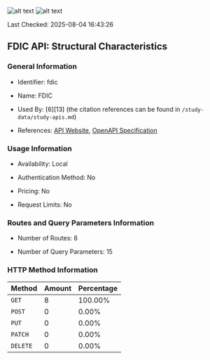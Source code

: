 ![alt text](https://img.shields.io/badge/OpenAPI_Specification-Valid-brightgreen.svg) ![alt text](https://img.shields.io/badge/Server_URL-Invalid-red.svg)

Last Checked: 2025-08-04 16:43:26

## FDIC API: Structural Characteristics

### General Information

- Identifier: fdic

- Name: FDIC

- Used By: [6][13] (the citation references can be found in `/study-data/study-apis.md`)

- References: [API Website](https://github.com/ContinuityControl/fdic), [OpenAPI Specification](https://www.postman.com/api-evangelist/federal-deposit-insurance-corporation-fdic/collection/ddi8s3a/fdic-bank-data-api-beta)

### Usage Information

- Availability: Local

- Authentication Method: No

- Pricing: No

- Request Limits: No

### Routes and Query Parameters Information

- Number of Routes: 8

- Number of Query Parameters: 15

### HTTP Method Information

| Method | Amount | Percentage |
|--------|--------|------------|
| `GET` | 8 | 100.00% |
| `POST` | 0 | 0.00% |
| `PUT` | 0 | 0.00% |
| `PATCH` | 0 | 0.00% |
| `DELETE` | 0 | 0.00% |
